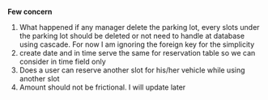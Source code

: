 





**Few concern**
1. What happened if any manager delete the parking lot, every slots under the parking lot should be deleted or not need to  handle at database using cascade. For now I am ignoring the foreign key for the simplicity
2. create date and in time serve the same for reservation table so we can consider in time field only
3. Does a user can reserve another slot for his/her vehicle while using another slot
4. Amount should not be frictional. I will update later